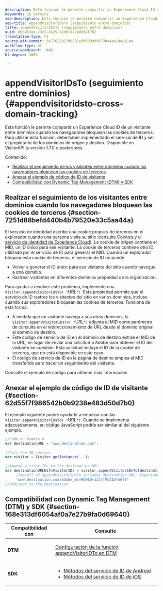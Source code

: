 ```yaml
---
description: Esta función le permite compartir un Experience Cloud ID de un visitante entre dominios cuando los navegadores bloquean las cookies de terceros. Para utilizar esta función, debe haber implementado el servicio de ID y ser el propietario de los dominios de origen y destino. Disponible en VisitorAPI.js versión 1.7.0 o posteriores.
keywords: ID Service
seo-description: Esta función le permite compartir un Experience Cloud ID de un visitante entre dominios cuando los navegadores bloquean las cookies de terceros. Para utilizar esta función, debe haber implementado el servicio de ID y ser el propietario de los dominios de origen y destino. Disponible en VisitorAPI.js versión 1.7.0 o posteriores.
seo-title: appendVisitorIDsTo (seguimiento entre dominios)
title: appendVisitorIDsTo (seguimiento entre dominios)
uuid: 06b453ee-73c5-4625-82d9-877ad2b4f702
translation-type: ht
source-git-commit: 6e77622817d9881efd9039d9073ba4ae14e8e14e
workflow-type: ht
source-wordcount: '446'
ht-degree: 100%

---
```



# appendVisitorIDsTo (seguimiento entre dominios) {#appendvisitoridsto-cross-domain-tracking}

Esta función le permite compartir un Experience Cloud ID de un visitante entre dominios cuando los navegadores bloquean las cookies de terceros. Para utilizar esta función, debe haber implementado el servicio de ID y ser el propietario de los dominios de origen y destino. Disponible en VisitorAPI.js versión 1.7.0 o posteriores.

Contenido:

<ul class="simplelist"> 
 <li> <a href="../../library/get-set/appendvisitorid.md#section-7251d88befd440b4b79520e33c5aa44a" format="dita" scope="local"> Realizar el seguimiento de los visitantes entre dominios cuando los navegadores bloquean las cookies de terceros </a> </li> 
 <li> <a href="../../library/get-set/appendvisitorid.md#section-62d55f7f986542b0b9238e483d50d7b0" format="dita" scope="local"> Anexar el ejemplo de código de ID de visitante </a> </li> 
 <li> <a href="../../library/get-set/appendvisitorid.md#section-168e313df6054af0a7e27b9fa0d69640" format="dita" scope="local"> Compatibilidad con Dynamic Tag Management (DTM) y SDK </a> </li> 
</ul>

## Realizar el seguimiento de los visitantes entre dominios cuando los navegadores bloquean las cookies de terceros {#section-7251d88befd440b4b79520e33c5aa44a}

El servicio de identidad escribe una cookie propia y de terceros en el explorador cuando una persona visita su sitio (consulte [Cookies y el servicio de identidad de Experience Cloud](../../introduction/cookies.md)). La cookie de origen contiene el MID, un ID único para ese visitante. La cookie de terceros contiene otro ID utilizado por el servicio de ID para generar el MID. Cuando un explorador bloquea esta cookie de terceros, el servicio de ID no puede:

* Volver a generar el ID único para ese visitante del sitio cuando navegue a otro dominio.
* Rastrear visitantes en diferentes dominios propiedad de la organización.

Para ayudar a resolver este problema, implemente una ` Visitor.appendVisitorIDsTo( *`URL`*)`. Esta propiedad permite que el servicio de ID rastree los visitantes del sitio en varios dominios, incluso cuando sus exploradores bloquean las cookies de terceros. Funciona de esta forma:

* A medida que un visitante navega a sus otros dominios, la ` Visitor.appendVisitorIDsTo( *`URL`*)` adjunta el MID como parámetro de consulta en el redireccionamiento de URL desde el dominio original al dominio de destino.
* Este código de servicio de ID en el dominio de destino extrae el MID de la URL, en lugar de enviar una solicitud a Adobe para obtener el ID del visitante en cuestión. Esta solicitud incluye el ID de la cookie de terceros, que no está disponible en este caso.
* El código de servicio de ID en la página de destino emplea el MID transferido para hacer un seguimiento del visitante.

Consulte el ejemplo de código para obtener más información.

## Anexar el ejemplo de código de ID de visitante {#section-62d55f7f986542b0b9238e483d50d7b0}

El ejemplo siguiente puede ayudarle a empezar con las ` Visitor.appendVisitorIDsTo( *`URL`*)`. Cuando se implementa adecuadamente, su código JavaScript podría ser similar al del siguiente ejemplo.

```js
//Code on Domain A 
var destinationURL = "www.destination.com"; 
 
//Call the ID service 
var visitor = Visitor.getInstance(...); 
 
//Append visitor IDs to the destination URL 
var destinationURLWithVisitorIDs = visitor.appendVisitorIDsTo(destinationURL); 
     //Result of appendVisitorIDsTo includes destination URL, Experience Cloud ID (MCMID), and Analytics ID (MCAID) 
     "www.destination.com?adobe_mc=MCMID=1234|MCAID=5678"
//Redirect to the destination
```

## Compatibilidad con Dynamic Tag Management (DTM) y SDK {#section-168e313df6054af0a7e27b9fa0d69640}

<table id="table_6E7152B4FD2B4C4D8C9477C68204C4FF"> 
 <thead> 
  <tr> 
   <th colname="col1" class="entry"> Compatibilidad con </th> 
   <th colname="col2" class="entry"> Consulte </th> 
  </tr> 
 </thead>
 <tbody> 
  <tr> 
   <td colname="col1"> <p> <b>DTM</b> </p> </td> 
   <td colname="col2"> <p> <a href="https://helpx.adobe.com/es/dtm/kb/how-to-set-marketing-cloud-id-service-helper-function-in-adobe-d.html" format="https" scope="external"> Configuración de la función appendVisitorIDTo en DTM </a> </p> </td> 
  </tr> 
  <tr> 
   <td colname="col1"> <p> <b>SDK</b> </p> </td> 
   <td colname="col2"> 
    <ul id="ul_9D7933FF68EE4C71BAE999B3747F8398"> 
     <li id="li_9036C76AAECC4E639C23020C0C9F2AF8"> <a href="https://docs.adobe.com/content/help/es-ES/mobile-services/android/experience-cloud-android/mc-methods.html" format="https" scope="external"> Métodos del servicio de ID de Android </a> </li> 
     <li id="li_E49D357905584674BFDFE348345B3849"> <a href="https://docs.adobe.com/content/help/es-ES/mobile-services/ios/exp-cloud-ios/mc-methods.html" format="https" scope="external"> Métodos del servicio de ID de iOS </a> </li> 
    </ul> </td> 
  </tr> 
 </tbody> 
</table>


